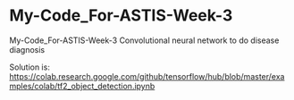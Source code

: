 # My-Code_For-ASTIS-Week-3
My-Code_For-ASTIS-Week-3 Convolutional neural network to do disease diagnosis



Solution is:
https://colab.research.google.com/github/tensorflow/hub/blob/master/examples/colab/tf2_object_detection.ipynb
